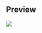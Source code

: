 <h2>Preview</h2>

[![](https://img.youtube.com/vi/lLm4BmlPwKw/maxresdefault.jpg)](https://www.youtube.com/watch?v=lLm4BmlPwKw)